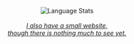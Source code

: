 <p align="center"> 
  <img style="border: none;" src="https://github-profile-summary-cards.vercel.app/api/cards/repos-per-language?username=adolar0042&theme=github_dark" alt="Language Stats"/>
  <br><br>
  <a href="https://adolar.dev"><i>I also have a small website,<br>though there is nothing much to see yet.</i></a>
</p>
<!--- <img src="https://github.com/adolar0042/adolar0042/blob/main/github-metrics.svg" alt="Metrics" width="100%"> --->
<!---
Adolar0042/Adolar0042 is a ✨ special ✨ repository because its `README.md` (this file) appears on your GitHub profile.
You can click the Preview link to take a look at your changes.
--->
